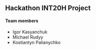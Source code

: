## Hackathon INT20H Project

#### Team members
- Igor Kasyanchuk
- Michael Rudyy
- Kostiantyn Palianychko
